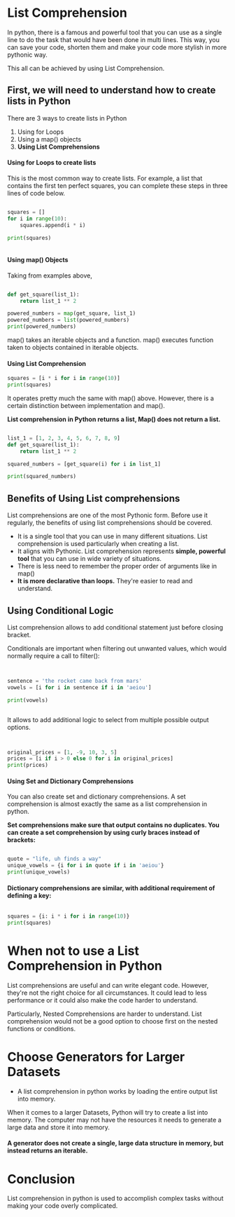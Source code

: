 # List Comprehension 



In python, there is a famous and powerful tool that you can use as a single line to do the task that would have been done in multi lines. This way, you can save your code, shorten them and make your code more stylish in more pythonic way. 



This all can be achieved by using List Comprehension. 



## First, we will need to understand how to create lists in Python 



There are 3 ways to create lists in Python 



1. Using for Loops 
2. Using a map() objects 
3. **Using List Comprehensions** 

 

#### Using for Loops to create lists



This is the most common way to create lists. For example, a list that contains the first ten perfect squares, you can complete these steps in three lines of code below. 



```python

squares = []
for i in range(10): 
    squares.append(i * i)

print(squares)



```



#### Using map() Objects 



Taking from examples above, 



```python

def get_square(list_1):
    return list_1 ** 2

powered_numbers = map(get_square, list_1)
powered_numbers = list(powered_numbers)
print(powered_numbers)

```

map() takes an iterable objects and a function. map() executes function taken to objects contained in iterable objects. 



#### Using List Comprehension 



```python
squares = [i * i for i in range(10)]
print(squares)
```



It operates pretty much the same with map() above. However, there is a certain distinction between implementation and map(). 



**List comprehension in Python returns a list, Map() does not return a list.** 



```python

list_1 = [1, 2, 3, 4, 5, 6, 7, 8, 9]
def get_square(list_1): 
    return list_1 ** 2 

squared_numbers = [get_square(i) for i in list_1]

print(squared_numbers)


```



## Benefits of Using List comprehensions 



List comprehensions are one of the most Pythonic form. Before use it regularly, the benefits of using list comprehensions should be covered. 



- It is a single tool that you can use in many different situations. List comprehension is used particularly when creating a list. 
- It aligns with Pythonic. List comprehension represents **simple, powerful tool** that you can use in wide variety of situations.
- There is less need to remember the proper order of arguments like in map() 
- **It is more declarative than loops.**  They're easier to read and understand. 





## Using Conditional Logic 





List comprehension allows to add conditional statement just before closing bracket. 



Conditionals are important when filtering out unwanted values, which would normally require a call to filter(): 



```python


sentence = 'the rocket came back from mars'
vowels = [i for i in sentence if i in 'aeiou']

print(vowels)



```

It allows to add additional logic to select from multiple possible output options. 



```python


original_prices = [1, -9, 10, 3, 5]
prices = [i if i > 0 else 0 for i in original_prices]
print(prices)


```



#### Using Set and Dictionary Comprehensions 



You can also create set and dictionary comprehensions. A set comprehension is almost exactly the same as a list comprehension in python. 



**Set comprehensions make sure that output contains no duplicates. You can create a set comprehension by using curly braces instead of brackets:** 



```python

quote = "life, uh finds a way"
unique_vowels = {i for i in quote if i in 'aeiou'}
print(unique_vowels)

```



#### Dictionary comprehensions are similar, with additional requirement of defining a key: 



```python

squares = {i: i * i for i in range(10)}
print(squares)


```



# When not to use a List Comprehension in Python 





List comprehensions are useful and can write elegant code. However, they're not the right choice for all circumstances. It could lead to less performance or it could also make the code harder to understand. 



Particularly, Nested Comprehensions are harder to understand. List comprehension would not be a good option to choose first on the nested functions or conditions. 



# Choose Generators for Larger Datasets 



- A list comprehension in python works by loading the entire output list into memory. 



When it comes to a larger Datasets, Python will try to create a list into memory. The computer may not have the resources it needs to generate a large data and store it into memory. 



#### A generator does not create a single, large data structure in memory, but instead returns an iterable. 





# Conclusion 



List comprehension in python is used to accomplish complex tasks without making your code overly complicated. 













